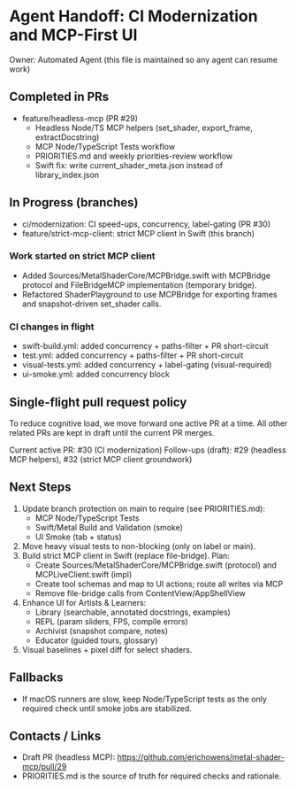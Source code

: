# Agent Handoff: CI Modernization and MCP-First UI

Owner: Automated Agent (this file is maintained so any agent can resume work)

## Completed in PRs
- feature/headless-mcp (PR #29)
  - Headless Node/TS MCP helpers (set_shader, export_frame, extractDocstring)
  - MCP Node/TypeScript Tests workflow
  - PRIORITIES.md and weekly priorities-review workflow
  - Swift fix: write current_shader_meta.json instead of library_index.json

## In Progress (branches)
- ci/modernization: CI speed-ups, concurrency, label-gating (PR #30)
- feature/strict-mcp-client: strict MCP client in Swift (this branch)

### Work started on strict MCP client
- Added Sources/MetalShaderCore/MCPBridge.swift with MCPBridge protocol and FileBridgeMCP implementation (temporary bridge).
- Refactored ShaderPlayground to use MCPBridge for exporting frames and snapshot-driven set_shader calls.

### CI changes in flight
- swift-build.yml: added concurrency + paths-filter + PR short-circuit
- test.yml: added concurrency + paths-filter + PR short-circuit
- visual-tests.yml: added concurrency + label-gating (visual-required)
- ui-smoke.yml: added concurrency block

## Single-flight pull request policy
To reduce cognitive load, we move forward one active PR at a time. All other related PRs are kept in draft until the current PR merges.

Current active PR: #30 (CI modernization)
Follow-ups (draft): #29 (headless MCP helpers), #32 (strict MCP client groundwork)

## Next Steps
1) Update branch protection on main to require (see PRIORITIES.md):
   - MCP Node/TypeScript Tests
   - Swift/Metal Build and Validation (smoke)
   - UI Smoke (tab + status)
2) Move heavy visual tests to non-blocking (only on label or main).
3) Build strict MCP client in Swift (replace file-bridge). Plan:
   - Create Sources/MetalShaderCore/MCPBridge.swift (protocol) and MCPLiveClient.swift (impl)
   - Create tool schemas and map to UI actions; route all writes via MCP
   - Remove file-bridge calls from ContentView/AppShellView
4) Enhance UI for Artists & Learners:
   - Library (searchable, annotated docstrings, examples)
   - REPL (param sliders, FPS, compile errors)
   - Archivist (snapshot compare, notes)
   - Educator (guided tours, glossary)
5) Visual baselines + pixel diff for select shaders.

## Fallbacks
- If macOS runners are slow, keep Node/TypeScript tests as the only required check until smoke jobs are stabilized.

## Contacts / Links
- Draft PR (headless MCP): https://github.com/erichowens/metal-shader-mcp/pull/29
- PRIORITIES.md is the source of truth for required checks and rationale.